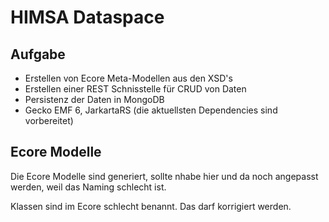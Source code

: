 # HIMSA Dataspace

## Aufgabe

* Erstellen von Ecore Meta-Modellen aus den XSD's
* Erstellen einer REST Schnisstelle für CRUD von Daten
* Persistenz der Daten in MongoDB
* Gecko EMF 6, JarkartaRS (die aktuellsten Dependencies sind vorbereitet)

## Ecore Modelle

Die Ecore Modelle sind generiert, sollte nhabe hier und da noch angepasst werden, weil das Naming schlecht ist.

Klassen sind im Ecore schlecht benannt. Das darf korrigiert werden.

